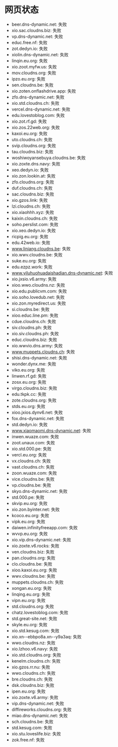 # 网页状态
- beer.dns-dynamic.net: 失败
- xio.sac.cloudns.biz: 失败
- vp.dns-dynamic.net: 失败
- educ.free.nf: 失败
- zot.dedyn.io: 失败
- xiolin.dns-dynamic.net: 失败
- linqin.eu.org: 失败
- xio.zoot.myfw.us: 失败
- mov.cloudns.org: 失败
- ipzo.eu.org: 失败
- sen.cloudns.be: 失败
- xio.zoten.onflashdrive.app: 失败
- zfo.dns-dynamic.net: 失败
- xio.std.cloudns.ch: 失败
- vercel.dns-dynamic.net: 失败
- edu.lovestoblog.com: 失败
- xio.zot.rf.gd: 失败
- xio.zos.22web.org: 失败
- kaxoi.eu.org: 失败
- uto.cloudns.ch: 失败
- svip.cloudns.org: 失败
- tau.cloudns.biz: 失败
- woshiwoyansebuya.cloudns.be: 失败
- xio.zoxte.dns.navy: 失败
- xeo.dedyn.io: 失败
- xio.zon.lookin.at: 失败
- zfo.cloudns.org: 失败
- duf.cloudns.ch: 失败
- sac.cloudns.biz: 失败
- xio.gzos.link: 失败
- lzi.cloudns.ch: 失败
- xio.xiaohhh.xyz: 失败
- kaixin.cloudns.ch: 失败
- soho.perslist.com: 失败
- xio.xeo.dedyn.io: 失败
- ricpig.eu.org: 失败
- edu.42web.io: 失败
- www.liniang.cloudns.be: 失败
- xio.wwv.cloudns.be: 失败
- suke.eu.org: 失败
- edu.ezpz.work: 失败
- www.yiluhuohuadaishadian.dns-dynamic.net: 失败
- xio.jxsio.v6.army: 失败
- xioo.wwo.cloudns.nz: 失败
- xio.edu.publicvm.com: 失败
- xio.soho.lovedub.net: 失败
- xio.zon.myredirect.us: 失败
- si.cloudns.be: 失败
- xioo.educ.line.pm: 失败
- cdue.cloudns.ch: 失败
- siv.cloudns.ph: 失败
- xio.siv.cloudns.ph: 失败
- educ.cloudns.biz: 失败
- xio.wwvio.dns.army: 失败
- www.muppets.cloudns.ch: 失败
- shisi.dns-dynamic.net: 失败
- wonder.dynx.me: 失败
- viko.eu.org: 失败
- linwen.rf.gd: 失败
- zosx.eu.org: 失败
- virgo.cloudns.biz: 失败
- edu.tkpk.cc: 失败
- zote.cloudns.org: 失败
- stds.eu.org: 失败
- xioo.jxios.dynv6.net: 失败
- fox.dns-dynamic.net: 失败
- std.dedyn.io: 失败
- www.xiaomaomi.dns-dynamic.net: 失败
- inwen.wuaze.com: 失败
- zoot.unaux.com: 失败
- xio.std.000.pe: 失败
- vercl.eu.org: 失败
- vx.cloudns.ch: 失败
- vast.cloudns.ch: 失败
- zoon.wuaze.com: 失败
- vice.cloudns.be: 失败
- vp.cloudns.be: 失败
- skyo.dns-dynamic.net: 失败
- std.000.pe: 失败
- skvip.eu.org: 失败
- xio.zon.byinter.net: 失败
- kcoco.eu.org: 失败
- vipk.eu.org: 失败
- daiwen.infinityfreeapp.com: 失败
- wvvp.eu.org: 失败
- xio.vip.dns-dynamic.net: 失败
- xio.zoxte.v6.rocks: 失败
- ven.cloudns.biz: 失败
- pan.cloudns.org: 失败
- clo.cloudns.be: 失败
- xioo.kaxoi.eu.org: 失败
- wwv.cloudns.be: 失败
- muppets.cloudns.ch: 失败
- xongan.eu.org: 失败
- linqing.eu.org: 失败
- vipn.eu.org: 失败
- std.cloudns.org: 失败
- chatz.lovestoblog.com: 失败
- std.great-site.net: 失败
- skyle.eu.org: 失败
- xio.std.kesug.com: 失败
- xio.xn--ebbpo8a.xn--y9a3aq: 失败
- wwo.cloudns.nz: 失败
- xio.lzhoo.v6.navy: 失败
- xio.std.cloudns.org: 失败
- kenelm.cloudns.ch: 失败
- xio.gzos.rr.nu: 失败
- wwo.cloudns.ch: 失败
- bre.cloudns.ch: 失败
- dsk.cloudns.biz: 失败
- ipen.eu.org: 失败
- xio.zoxte.v6.army: 失败
- vip.dns-dynamic.net: 失败
- diffireworks.cloudns.org: 失败
- miao.dns-dynamic.net: 失败
- sch.cloudns.be: 失败
- std.kesug.com: 失败
- xio.stu.loveslife.biz: 失败
- zok.free.nf: 失败
